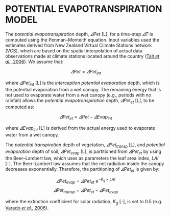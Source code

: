 <!-- MathJax -->
  <script type="text/x-mathjax-config">
    MathJax.Hub.Config({
		     TeX: {
      equationNumbers: {
        autoNumber: "AMS"
      }
    },
      tex2jax: {
        skipTags: ['script', 'noscript', 'style', 'textarea', 'pre'],
        inlineMath: [['$','$']]
      }
    });
  </script>
<script id="MathJax-script" async src="https://cdn.mathjax.org/mathjax/latest/MathJax.js?config=TeX-MML-AM_CHTML"></script>


# POTENTIAL EVAPOTRANSPIRATION MODEL

The *potential evapotranspiration* depth, $\varDelta Pet$ [L], for a time-step $\varDelta T$ is computed using the Penman–Monteith equation. Input variables used the estimates derived from New Zealand Virtual Climate Stations network (VCS), which are based on the spatial interpolation of actual data observations made at climate stations located around the country ([Tait *et al*., 2006](#_ENREF_4)). We assume that:

 $$ \varDelta Pet=\varDelta Pet_{int} $$
 
where $\varDelta Pet_{int}$ [L] is the *interception potential evaporation* depth, which is the potential evaporation from a wet canopy. The remaining energy that is not used to evaporate water from a wet canopy (e.g., periods with no rainfall) allows the *potential evapotranspiration* depth, $\varDelta Pet_{et}$ [L], to be computed as:

$$\varDelta Pet_{et}=\varDelta Pet-\varDelta Evap_{int}$$

where $\varDelta Evap_{int}$ [L] is derived from the actual energy used to evaporate water from a wet canopy.

The *potential transpiration* depth of vegetation, $\varDelta Pet_{transp}$ [L], and *potential evaporation* depth of soil, $\varDelta Pet_{evap}$ [L], is partitioned from $\varDelta Pet_{et}$ by using the Beer–Lambert law, which uses as parameters the leaf area index, $LAI$ [-]. The Beer–Lambert law assumes that the net radiation inside the canopy decreases exponentially. Therefore, the partitioning of $\varDelta Pet_{et}$ is given by:

$$\varDelta Pet_{evap}=\varDelta Pet_{et}\,\,e^{-K_{\mathrm{g}}×LAI} $$
$$\varDelta Pet_{transp}=\varDelta Pet_{et}^{}-\varDelta Pet_{evap} $$

where the extinction coefficient for solar radiation, $K_{g}$ [-], is set to 0.5 (e.g. [Varado *et al*., 2006](#_ENREF_5)).
